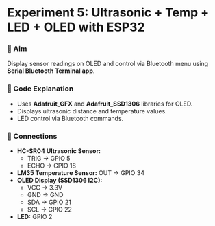 # Experiment 5: Ultrasonic + Temp + LED + OLED with ESP32  

### 🎯 Aim  
Display sensor readings on OLED and control via Bluetooth menu using **Serial Bluetooth Terminal app**.  

### 📜 Code Explanation  
- Uses **Adafruit_GFX** and **Adafruit_SSD1306** libraries for OLED.  
- Displays ultrasonic distance and temperature values.  
- LED control via Bluetooth commands.  

### 🔌 Connections  
- **HC-SR04 Ultrasonic Sensor:**  
  - TRIG → GPIO 5  
  - ECHO → GPIO 18  
- **LM35 Temperature Sensor:** OUT → GPIO 34  
- **OLED Display (SSD1306 I2C):**  
  - VCC → 3.3V  
  - GND → GND  
  - SDA → GPIO 21  
  - SCL → GPIO 22  
- **LED:** GPIO 2  
